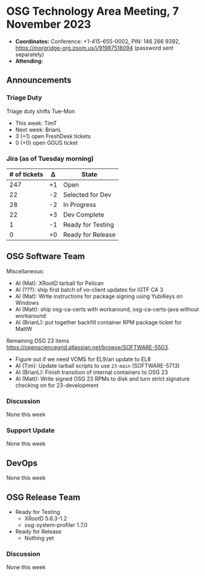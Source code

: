 # OSG Technology Area Meeting, 7 November 2023

-   **Coordinates:** Conference: +1-415-655-0002, PIN: 146 266 9392,
    <https://morgridge-org.zoom.us/j/91987518094> (password sent separately)
-   **Attending:**  

## Announcements

### Triage Duty

Triage duty shifts Tue-Mon

-   This week: TimT
-   Next week: BrianL
-   3 (+1) open FreshDesk tickets
-   0 (+0) open GGUS ticket

### Jira (as of Tuesday morning)

| # of tickets | &Delta; | State             |
|--------------|---------|-------------------|
| 247          | +1      | Open              |
| 22           | -2      | Selected for Dev  |
| 28           | -2      | In Progress       |
| 22           | +3      | Dev Complete      |
| 1            | -1      | Ready for Testing |
| 0            | +0      | Ready for Release |

## OSG Software Team

Miscellaneous:
-   AI (Mat): XRootD tarball for Pelican
-   AI (???): ship first batch of vo-client updates for IGTF CA 3
-   AI (Mat): Write instructions for package signing using YubiKeys on Windows
-   AI (Matt): ship osg-ca-certs with workaround, osg-ca-certs-java without workaround
-   AI (BrianL): put together backfill container RPM package ticket for MattW

Remaining OSG 23 items <https://opensciencegrid.atlassian.net/browse/SOFTWARE-5503>.
-   Figure out if we need VOMS for EL9/an update to EL8
-   AI (Tim): Update tarball scripts to use `23-main` (SOFTWARE-5713)
-   AI (BrianL): Finish transition of internal containers to OSG 23
-   AI (Matt): Write signed OSG 23 RPMs to disk and turn strict signature checking on for 23-development

### Discussion

None this week

### Support Update

None this week

## DevOps

None this week

## OSG Release Team

-   Ready for Testing
    -   XRootD 5.6.3-1.2
    -   osg-system-profiler 1.7.0
-   Ready for Release
    -   Nothing yet
 
### Discussion

None this week

